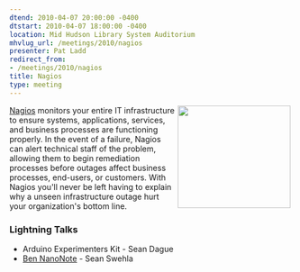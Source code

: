 ```yaml
---
dtend: 2010-04-07 20:00:00 -0400
dtstart: 2010-04-07 18:00:00 -0400
location: Mid Hudson Library System Auditorium
mhvlug_url: /meetings/2010/nagios
presenter: Pat Ladd
redirect_from:
- /meetings/2010/nagios
title: Nagios
type: meeting
---
```



<img align="right" width="200" hspace="5" height="182" alt="" src="/sites/default/files/hostgroup-overview.png" />[Nagios](http://www.nagios.org) monitors your entire IT infrastructure to ensure systems, applications, services, and business processes are functioning properly. In the event of a failure, Nagios can alert technical staff of the problem, allowing them to begin remediation processes before outages affect business processes, end-users, or customers. With Nagios you'll never be left having to explain why a unseen infrastructure outage hurt your organization's bottom line.

### Lightning Talks
- Arduino Experimenters Kit - Sean Dague
- [Ben NanoNote](http://en.qi-hardware.com/wiki/Ben_NanoNote) - Sean Swehla